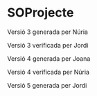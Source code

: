 # SOProjecte
Versió 3 generada per Núria


Versió 3 verificada per Jordi


Versió 4 generada per Joana

Versió 4 verificada per Núria

Versió 5 generada per Jordi
